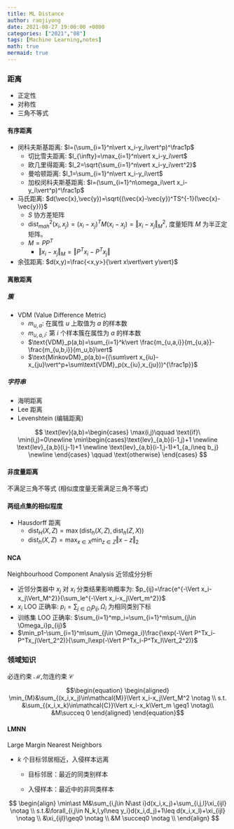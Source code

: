 ```yaml
---
title: ML Distance
author: raojiyong
date: 2021-08-27 19:00:00 +0800
categories: ["2021","08"]
tags: [Machine Learning,notes]
math: true
mermaid: true
---
```


### 距离

- 正定性
- 对称性
- 三角不等式

#### 有序距离

- 闵科夫斯基距离: $l=(\sum_{i=1}^n\vert x_i-y_i\vert^p)^\frac1p$
  - 切比雪夫距离: $l_{\infty}=\max_{i=1}^n\vert x_i-y_i\vert$
  - 欧几里得距离: $l_2=\sqrt{\sum_{i=1}^n\vert x_i-y_i\vert^2}$
  - 曼哈顿距离: $l_1=\sum_{i=1}^n\vert x_i-y_i\vert$
  - 加权闵科夫斯基距离: $l=(\sum_{i=1}^n\omega_i\vert x_i-y_i\vert^p)^\frac1p$
- 马氏距离: $d(\vec{x},\vec{y})=\sqrt{(\vec{x}-\vec{y})^TS^{-1}(\vec{x}-\vec{y})}$
  - $S$ 协方差矩阵
  - $\mathrm{dist}_{mah}^2(x_i,x_j)=(x_i-x_j)^TM(x_i-x_j)=\Vert x_i-x_j\Vert_M^2$, 度量矩阵 $M$ 为半正定矩阵。
  - $M=PP^T$
    -  $\Vert x_i-x_j\Vert_M=\Vert P^Tx_i-P^Tx_j\Vert$
- 余弦距离: $d(x,y)=\frac{<x,y>}{\vert x\vert\vert y\vert}$

#### 离散距离

##### 簇

- VDM (Value Difference Metric)
  - $m_{u,a}$: 在属性 $u$ 上取值为 $a$ 的样本数
  - $m_{u,a,i}$: 第 $i$ 个样本簇在属性为 $a$ 的样本数
  - $\text{VDM}_p(a,b)=\sum_{i=1}^k\vert \frac{m_{u,a,i}}{m_{u,a}}-\frac{m_{u,b,i}}{m_u,b}\vert$
  - $\text{MinkovDM}_p(a,b)={(\sum\vert x_{iu}-x_{ju}\vert^p+\sum\text{VDM}_p(x_{iu},x_{ju}))^{\frac1p}}$

##### 字符串

- 海明距离
- Lee 距离
- Levenshtein (编辑距离)

$$
\text{lev}(a,b)=\begin{cases}
\max(i,j)\qquad \text{if}\ \min(i,j)=0\newline 
\min\begin{cases}\text{lev}_{a,b}(i-1,j)+1 \newline
\text{lev}_{a,b}(i,j-1)+1 \newline
\text{lev}_{a,b}(i-1,j-1)+1_{a_i\neq b_j} \newline
\end{cases} \qquad \text{otherwise}
\end{cases}
$$

#### 非度量距离

不满足三角不等式 (相似度度量无需满足三角不等式)

#### 两组点集的相似程度

- Hausdorff 距离
  - $\text{dist}_H(X,Z)=\max(\text{dist}_h(X,Z),\text{dist}_h(Z,X))$
  - $\text{dist}_h(X,Z)=\max_{x\in X}\min_{z\in Z}\Vert x-z\Vert_2$

#### NCA

Neighbourhood Component Analysis 近邻成分分析

- 近邻分类器中 $x_j$ 对 $x_i$ 分类结果影响概率为: $p_{ij}=\frac{e^{-\Vert x_i-x_j\Vert_M^2}}{\sum_le^{-\Vert x_i-x_j\Vert_m^2}}$
- $x_i$ LOO 正确率: $p_i=\sum_{j\in \Omega_i}p_{ij},\Omega_i$ 为相同类别下标
- 训练集 LOO 正确率: $\sum_{i=1}^mp_i=\sum_{i=1}^m\sum_{j\in \Omega_i}p_{ij}$
- $\min_p1-\sum_{i=1}^m\sum_{j\in \Omega_i}\frac{\exp(-\Vert P^Tx_i-P^Tx_j\Vert_2^2)}{\sum_l\exp(-\Vert P^Tx_i-P^Tx_l\Vert_2^2)}$

### 领域知识

必连约束 $\mathcal{M}$,勿连约束 $\mathcal{C}$

$$\begin{equation}
\begin{aligned}
\min_{M}&\sum_{(x_i,x_j)\in\mathcal{M}}\Vert x_i-x_j\Vert_M^2 \notag \\
s.t. &\sum_{(x_i,x_k)\in\mathcal{C}}\Vert x_i-x_k\Vert_m \geq1 \notag\\
&M\succeq 0
\end{aligned}
\end{equation}$$

#### LMNN

Large Margin Nearest Neighbors

- $k$ 个目标邻居相近，入侵样本远离

  - 目标邻居：最近的同类别样本

  - 入侵样本：最近中的非同类样本

$$
\begin{align}
\min\ast M&\sum_{i,j\in N\ast i}d(x_i,x_j)+\sum_{i,j,l}\xi_{ijl} \notag \\
s.t.&\forall_{i,j\in N_k,l,yl\neq y_i}d(x_i,d_j)+1\leq d(x_i,x_l)+\xi_{ijl} \notag \\
&\xi_{ijl}\geq0 \notag \\
&M \succeq0 \notag \\
\end{align}
$$



